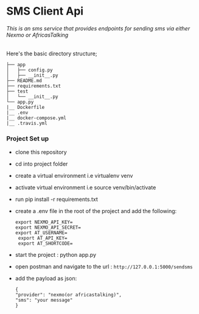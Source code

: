 # SMS Client Api

###### This is an sms service that provides endpoints for sending sms via either Nexmo or AfricasTalking

Here's the basic directory structure;
```
├── app
│   ├── config.py
│   ├── __init__.py
├── README.md
├── requirements.txt
├── test
│   └── __init__.py
└── app.py
|__ Dockerfile
|__ .env
|__ docker-compose.yml
|__ .travis.yml

```

### Project Set up
- clone this repository
- cd into project folder
- create a virtual environment i.e virtualenv venv
- activate virtual environment i.e source venv/bin/activate
- run pip install -r requirements.txt
- create a .env file in the root of the project and add the following:
   
   `export NEXMO_API_KEY=`  
    `export NEXMO_API_SECRET=`  
    `export AT_USERNAME=`   
    ` export AT_API_KEY=`   
    ` export AT_SHORTCODE=` 
- start the project : python app.py
- open postman and navigate to the url : `http://127.0.0.1:5000/sendsms`
- add the payload as json: 

     `{`              
            `"provider": "nexmo(or africastalking)",`           
            `"sms": "your message"`        
      `}`   



